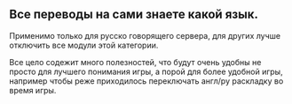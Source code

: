 ## Все переводы на сами знаете какой язык.

Применимо только для русско говорящего сервера, для других лучше отключить все модули этой категории.

Все цело содежит много полезностей, что будут очень удобны не просто для лучшего понимания игры, а порой для более удобной игры, например чтобы реже приходилось переключать англ/ру раскладку во время игры.
